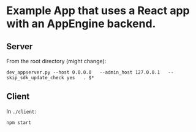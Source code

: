 # Example App that uses a React app with an AppEngine backend.

## Server

From the root directory (might change):

    dev_appserver.py --host 0.0.0.0   --admin_host 127.0.0.1   --skip_sdk_update_check yes   . $*

## Client

In `./client`:

    npm start
